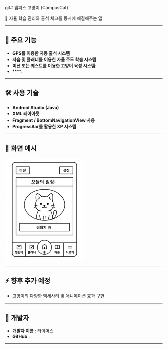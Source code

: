 git# 캠퍼스 고양이 (CampusCat)

🐾 자율 학습 관리와 출석 체크를 동시에 해결해주는 앱

---

## 📱 주요 기능

- **GPS를 이용한 자동 출석 시스템​**
- **자습 및 플래너를 이용한 자율 주도 학습 시스템** 
- **미션 또는 퀘스트를 이용한 고양이 육성 시스템​**: 
- ****: 

---

## 🛠️ 사용 기술

- **Android Studio (Java)**
- **XML 레이아웃**
- **Fragment / BottomNavigationView 사용**
- **ProgressBar를 활용한 XP 시스템**
---

## 📸 화면 예시
<img src="images/Campuscat.png" alt="홈화면" width="50%">



---

## ⚡ 향후 추가 예정

- 고양이의 다양한 액세사리 및 애니메이션 효과 구현
  
---

## 👤 개발자

- **개발자 이름** : 타이머스
- **GitHub** :  

---

